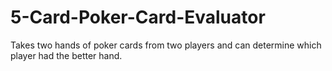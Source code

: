 # 5-Card-Poker-Card-Evaluator
Takes two hands of poker cards from two players and can determine which player had the better hand.
